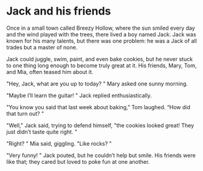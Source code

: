 # Jack and his friends

Once in a small town called Breezy Hollow, where the sun smiled every day and the wind played with the trees, there lived a boy named Jack. Jack was known for his many talents, but there was one problem: he was a Jack of all trades but a master of none. 

Jack could juggle, swim, paint, and even bake cookies, but he never stuck to one thing long enough to become truly great at it. His friends, Mary, Tom, and Mia, often teased him about it. 

"Hey, Jack, what are you up to today? " Mary asked one sunny morning. 

"Maybe I’ll learn the guitar! " Jack replied enthusiastically. 

"You know you said that last week about baking,” Tom laughed. “How did that turn out? "

"Well," Jack said, trying to defend himself, "the cookies looked great! They just didn’t taste quite right. "

"Right? " Mia said, giggling. "Like rocks? "

"Very funny! " Jack pouted, but he couldn’t help but smile. His friends were like that; they cared but loved to poke fun at one another. 

